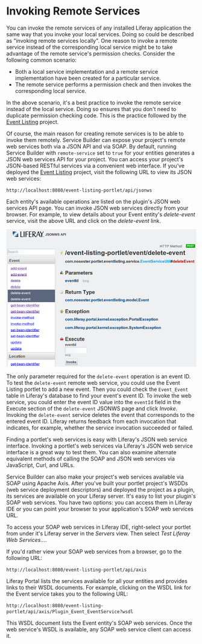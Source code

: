 # Invoking Remote Services

You can invoke the remote services of any installed Liferay application the same
way that you invoke your local services. Doing so could be described as
"invoking remote services locally". One reason to invoke a remote service
instead of the corresponding local service might be to take advantage of the
remote service's permission checks. Consider the following common scenario:

- Both a local service implementation and a remote service implementation have
  been created for a particular service.
- The remote service performs a permission check and then invokes the
  corresponding local service.

In the above scenario, it's a best practice to invoke the remote service instead
of the local service. Doing so ensures that you don't need to duplicate
permission checking code. This is the practice followed by the
[Event Listing](https://github.com/liferay/liferay-docs/tree/master/develop/tutorials/tutorials-sdk-6.2-ga3/portlets/event-listing-portlet)
project.

Of course, the main reason for creating remote services is to be able to invoke
them remotely. Service Builder can expose your project's remote web services
both via a JSON API and via SOAP. By default, running Service Builder with
`remote-service` set to `true` for your entities generates a JSON web services
API for your project. You can access your project's JSON-based RESTful services
via a convenient web interface. If you've deployed the
[Event Listing](https://github.com/liferay/liferay-docs/tree/master/develop/tutorials/tutorials-sdk-6.2-ga3/portlets/event-listing-portlet)
project, visit the following URL to view its JSON web services:

    http://localhost:8080/event-listing-portlet/api/jsonws

Each entity's available operations are listed on the plugin's JSON web services
API page. You can invoke JSON web services directly from your browser. For
example, to view details about your Event entity's *delete-event* service, visit
the above URL and click on the *delete-event* link. 

![Figure 1: You'll see a page displaying the name of the service method, its required parameters, its return type, possible exceptions it can throw, and a form for entering its parameters.](../../images/invoking-sb-generated-json-ws.png)

The only parameter required for the `delete-event` operation is an event ID. To
test the `delete-event` remote web service, you could use the Event Listing
portlet to add a new event. Then you could check the `Event_Event` table in
Liferay's database to find your event's event ID. To invoke the web service, you
could enter the event ID value into the `eventId` field in the Execute section
of the `delete-event` JSONWS page and click *Invoke*. Invoking the
`delete-event` service deletes the event that corresponds to the entered event
ID. Liferay returns feedback from each invocation that indicates, for example,
whether the service invocation succeeded or failed.

Finding a portlet's web services is easy with Liferay's JSON web service
interface. Invoking a portlet's web services via Liferay's JSON web service
interface is a great way to test them. You can also examine alternate equivalent
methods of calling the SOAP and JSON web services via JavaScript, Curl, and
URLs.

Service Builder can also make your project's web services available via SOAP
using Apache Axis. After you've built your portlet project's WSDDs (web service
deployment descriptors) and deployed the project as a plugin, its services are
available on your Liferay server. It's easy to list your plugin's SOAP web
services. You have two options: you can access them in Liferay IDE or you can
point your browser to your application's SOAP web services URL.

To access your SOAP web services in Liferay IDE, right-select your portlet from
under it's Liferay server in the *Servers* view. Then select *Test Liferay Web
Services...*.

If you'd rather view your SOAP web services from a browser, go to the following
URL: 

    http://localhost:8080/event-listing-portlet/api/axis

Liferay Portal lists the services available for all your entities and provides
links to their WSDL documents. For example, clicking on the WSDL link for the
Event service takes you to the following URL: 

    http://localhost:8080/event-listing-portlet/api/axis/Plugin_Event_EventService?wsdl 

This WSDL document lists the Event entity's SOAP web services. Once the web
service's WSDL is available, any SOAP web service client can access it. 
